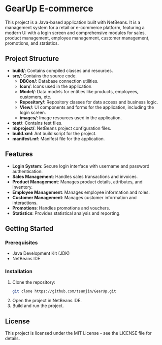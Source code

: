 # GearUp E-commerce

This project is a Java-based application built with NetBeans. It is a management system for a retail or e-commerce platform, featuring a modern UI with a login screen and comprehensive modules for sales, product management, employee management, customer management, promotions, and statistics.

## Project Structure

- **build/**: Contains compiled classes and resources.
- **src/**: Contains the source code.
  - **DBCon/**: Database connection utilities.
  - **Icon/**: Icons used in the application.
  - **Model/**: Data models for entities like products, employees, customers, etc.
  - **Repository/**: Repository classes for data access and business logic.
  - **View/**: UI components and forms for the application, including the login screen.
  - **images/**: Image resources used in the application.
- **test/**: Contains test files.
- **nbproject/**: NetBeans project configuration files.
- **build.xml**: Ant build script for the project.
- **manifest.mf**: Manifest file for the application.

## Features

- **Login System**: Secure login interface with username and password authentication.
- **Sales Management**: Handles sales transactions and invoices.
- **Product Management**: Manages product details, attributes, and inventory.
- **Employee Management**: Manages employee information and roles.
- **Customer Management**: Manages customer information and interactions.
- **Promotions**: Handles promotions and vouchers.
- **Statistics**: Provides statistical analysis and reporting.

## Getting Started

### Prerequisites

- Java Development Kit (JDK)
- NetBeans IDE

### Installation

1. Clone the repository:
   ```bash
   git clone https://github.com/tsunjin/GearUp.git
   ```
2. Open the project in NetBeans IDE.
3. Build and run the project.

## License

This project is licensed under the MIT License - see the LICENSE file for details. 
